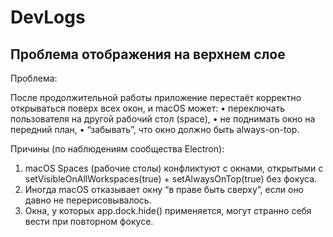 # DevLogs

## Проблема отображения на верхнем слое

Проблема:

После продолжительной работы приложение перестаёт корректно открываться поверх всех окон, и macOS может:
 • переключать пользователя на другой рабочий стол (space),
 • не поднимать окно на передний план,
 • “забывать”, что окно должно быть always-on-top.

Причины (по наблюдениям сообщества Electron):

1. macOS Spaces (рабочие столы) конфликтуют с окнами, открытыми с setVisibleOnAllWorkspaces(true) + setAlwaysOnTop(true) без фокуса.
2. Иногда macOS отказывает окну “в праве быть сверху”, если оно давно не перерисовывалось.
3. Окна, у которых app.dock.hide() применяется, могут странно себя вести при повторном фокусе.
